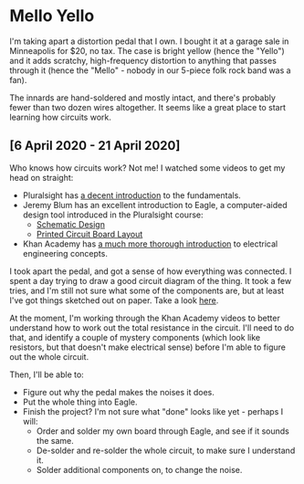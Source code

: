 # Mello Yello

I'm taking apart a distortion pedal that I own. I bought it at a garage sale in Minneapolis for $20, no tax.
The case is bright yellow (hence the "Yello") and it adds scratchy, high-frequency distortion to anything that passes through it (hence the "Mello" - nobody in our 5-piece folk rock band was a fan).

The innards are hand-soldered and mostly intact, and there's probably fewer than two dozen wires altogether. It seems like a great place to start learning how circuits work. 

## [6 April 2020 - 21 April 2020]
Who knows how circuits work? Not me! I watched some videos to get my head on straight:
 - Pluralsight has [a decent introduction](https://www.pluralsight.com/courses/electronics-fundamentals) to the fundamentals. 
 - Jeremy Blum has an excellent introduction to Eagle, a computer-aided design tool introduced in the Pluralsight course:
   - [Schematic Design](https://www.youtube.com/watch?v=1AXwjZoyNno)
   - [Printed Circuit Board Layout](https://www.youtube.com/watch?v=CCTs0mNXY24)
 - Khan Academy has [a much more thorough introduction](https://www.khanacademy.org/science/electrical-engineering/ee-circuit-analysis-topic) to electrical engineering concepts. 

I took apart the pedal, and got a sense of how everything was connected. I spent a day trying to draw a good circuit
diagram of the thing. It took a few tries, and I'm still not sure what some of the components are, but at least I've
got things sketched out on paper. Take a look [here](https://imgur.com/gallery/sHGTi8P). 

At the moment, I'm working through the Khan Academy videos to better understand how to work out the total resistance
in the circuit. I'll need to do that, and identify a couple of mystery components (which look like resistors, but that
doesn't make electrical sense) before I'm able to figure out the whole circuit. 

Then, I'll be able to:
 - Figure out why the pedal makes the noises it does.
 - Put the whole thing into Eagle. 
 - Finish the project? I'm not sure what "done" looks like yet - perhaps I will:
   - Order and solder my own board through Eagle, and see if it sounds the same. 
   - De-solder and re-solder the whole circuit, to make sure I understand it.
   - Solder additional components on, to change the noise. 
